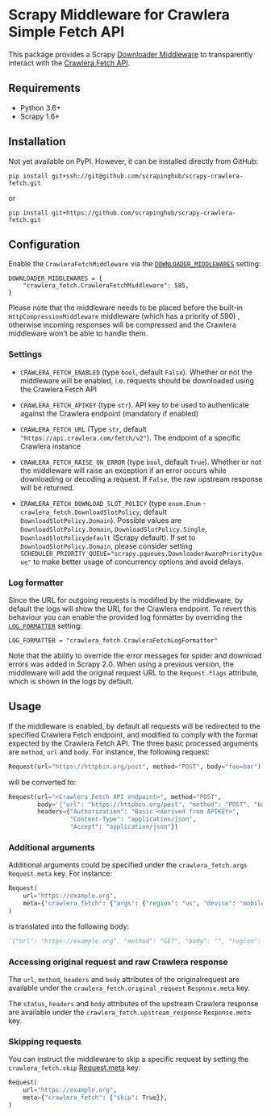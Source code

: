 # Scrapy Middleware for Crawlera Simple Fetch API

This package provides a Scrapy [Downloader Middleware](https://docs.scrapy.org/en/latest/topics/downloader-middleware.html)
to transparently interact with the [Crawlera Fetch API](https://scrapinghub.atlassian.net/wiki/spaces/CRAWLERA/pages/889979197/Simple+Fetch+API).


## Requirements

* Python 3.6+
* Scrapy 1.6+


## Installation

Not yet available on PyPI. However, it can be installed directly from GitHub:

`pip install git+ssh://git@github.com/scrapinghub/scrapy-crawlera-fetch.git`

or

`pip install git+https://github.com/scrapinghub/scrapy-crawlera-fetch.git`


## Configuration

Enable the `CrawleraFetchMiddleware` via the [`DOWNLOADER_MIDDLEWARES`](https://docs.scrapy.org/en/latest/topics/settings.html#downloader-middlewares)
setting:

```
DOWNLOADER_MIDDLEWARES = {
    "crawlera_fetch.CrawleraFetchMiddleware": 585,
}
```

Please note that the middleware needs to be placed before the built-in `HttpCompressionMiddleware`
middleware (which has a priority of 590) , otherwise incoming responses will be compressed and the
Crawlera middleware won't be able to handle them.

### Settings

* `CRAWLERA_FETCH_ENABLED` (type `bool`, default `False`). Whether or not the middleware will be enabled,
    i.e. requests should be downloaded using the Crawlera Fetch API

* `CRAWLERA_FETCH_APIKEY` (type `str`). API key to be used to authenticate against the Crawlera endpoint
    (mandatory if enabled)

* `CRAWLERA_FETCH_URL` (Type `str`, default `"https://api.crawlera.com/fetch/v2"`).
    The endpoint of a specific Crawlera instance

* `CRAWLERA_FETCH_RAISE_ON_ERROR` (type `bool`, default `True`). Whether or not the middleware will
    raise an exception if an error occurs while downloading or decoding a request. If `False`, the
    raw upstream response will be returned.

* `CRAWLERA_FETCH_DOWNLOAD_SLOT_POLICY` (type `enum.Enum` - `crawlera_fetch.DownloadSlotPolicy`,
    default `DownloadSlotPolicy.Domain`).
    Possible values are `DownloadSlotPolicy.Domain`, `DownloadSlotPolicy.Single`,
    `DownloadSlotPolicydefault` (Scrapy default). If set to `DownloadSlotPolicy.Domain`, please
    consider setting `SCHEDULER_PRIORITY_QUEUE="scrapy.pqueues.DownloaderAwarePriorityQueue"` to
    make better usage of concurrency options and avoid delays.

### Log formatter

Since the URL for outgoing requests is modified by the middleware, by default the logs will show
the URL for the Crawlera endpoint. To revert this behaviour you can enable the provided
log formatter by overriding the [`LOG_FORMATTER`](https://docs.scrapy.org/en/latest/topics/settings.html#log-formatter)
setting:

```
LOG_FORMATTER = "crawlera_fetch.CrawleraFetchLogFormatter"
```

Note that the ability to override the error messages for spider and download errors was added
in Scrapy 2.0. When using a previous version, the middleware will add the original request URL
to the `Request.flags` attribute, which is shown in the logs by default.


## Usage

If the middleware is enabled, by default all requests will be redirected to the specified
Crawlera Fetch endpoint, and modified to comply with the format expected by the Crawlera Fetch API.
The three basic processed arguments are `method`, `url` and `body`.
For instance, the following request:

```python
Request(url="https://httpbin.org/post", method="POST", body="foo=bar")
```

will be converted to:

```python
Request(url="<Crawlera Fetch API endpoint>", method="POST",
        body='{"url": "https://httpbin.org/post", "method": "POST", "body": "foo=bar"}',
        headers={"Authorization": "Basic <derived from APIKEY>",
                 "Content-Type": "application/json",
                 "Accept": "application/json"})
```

### Additional arguments

Additional arguments could be specified under the `crawlera_fetch.args` `Request.meta` key. For instance:

```python
Request(
    url="https://example.org",
    meta={"crawlera_fetch": {"args": {"region": "us", "device": "mobile"}}},
)
```

is translated into the following body:

```python
'{"url": "https://example.org", "method": "GET", "body": "", "region": "us", "device": "mobile"}'
```

### Accessing original request and raw Crawlera response

The `url`, `method`, `headers` and `body` attributes of the originalrequest are available under
the `crawlera_fetch.original_request` `Response.meta` key.

The `status`, `headers` and `body` attributes of the upstream Crawlera response are available under
the `crawlera_fetch.upstream_response` `Response.meta` key.

### Skipping requests

You can instruct the middleware to skip a specific request by setting the `crawlera_fetch.skip`
[Request.meta](https://docs.scrapy.org/en/latest/topics/request-response.html#scrapy.http.Request.meta)
key:

```python
Request(
    url="https://example.org",
    meta={"crawlera_fetch": {"skip": True}},
)
```
